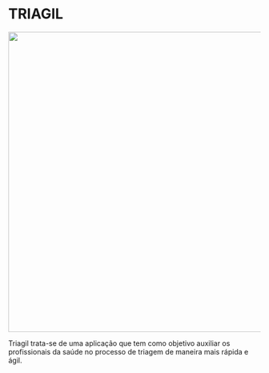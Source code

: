 # TRIAGIL

<div align="center"><img width="600px" height="auto" src="https://imgur.com/yBMVGy9.png"/></div>

Triagil trata-se de uma aplicação que tem como objetivo auxiliar os profissionais da saúde no processo de triagem de maneira mais rápida e ágil.
